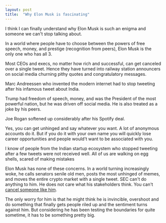 ```yaml
---
layout: post
title:  "Why Elon Musk is fascinating"
---
```


I think I can finally understand why Elon Musk is such an enigma and someone we can't stop talking about.

In a world where people have to choose between the powers of free speech, money, and prestige (recognition from peers), Elon Musk is the only one who has all 3.

Most CEOs and execs, no matter how rich and successful, can get canceled over a single tweet. Hence they have turned into railway station announcers on social media churning pithy quotes and congratulatory messages. 

Marc Andreessen who invented the modern internet had to stop tweeting after his infamous tweet about India.

Trump had freedom of speech, money, and was the President of the most powerful nation, but he was driven off social media. He is also treated as a joke by his peers.

Joe Rogan softened up considerably after his Spotify deal.

Yes, you can get unhinged and say whatever you want. A lot of anonymous accounts do it. But if you do it with your own name you will quickly lose career opportunities and people would't want to be associated with you.

I know of people from the Indian startup ecosystem who stopped tweeting after a few tweets were not received well. All of us are walking on egg shells, scared of making mistakes

Elon Musk has none of these concerns. In a world turning increasingly woke, he calls senators senile old men, posts the most unhinged of memes, and moves the entire crypto market with a single tweet. SEC can't do anything to him. He does not care what his stakeholders think. You can't [cancel someone like him](https://manassaloi.com/2021/03/16/fargo-memetic.html).

The only worry for him is that he might think he is invincible, overshoot and do something that finally gets people riled up and the sentiment turns against him. But considering he has been testing the boundaries for quite sometime, it has to be something pretty big.
